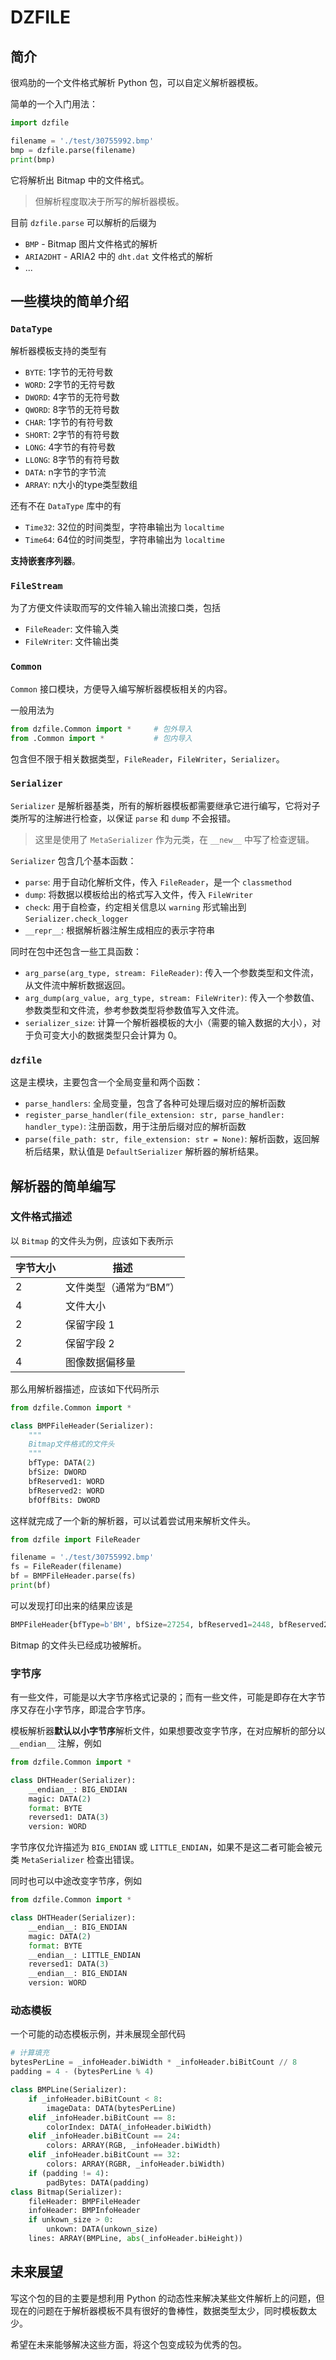 # DZFILE

## 简介

很鸡肋的一个文件格式解析 Python 包，可以自定义解析器模板。

简单的一个入门用法：

```python
import dzfile

filename = './test/30755992.bmp'
bmp = dzfile.parse(filename)
print(bmp)
```

它将解析出 Bitmap 中的文件格式。

> 但解析程度取决于所写的解析器模板。

目前 `dzfile.parse` 可以解析的后缀为

- `BMP` - Bitmap 图片文件格式的解析
- `ARIA2DHT` - ARIA2 中的 `dht.dat` 文件格式的解析
- ...



## 一些模块的简单介绍

### `DataType`

解析器模板支持的类型有

- `BYTE`: 1字节的无符号数
- `WORD`: 2字节的无符号数
- `DWORD`: 4字节的无符号数
- `QWORD`: 8字节的无符号数
- `CHAR`: 1字节的有符号数
- `SHORT`: 2字节的有符号数
- `LONG`: 4字节的有符号数
- `LLONG`: 8字节的有符号数
- `DATA`: n字节的字节流
- `ARRAY`: n大小的type类型数组

还有不在 `DataType` 库中的有

- `Time32`: 32位的时间类型，字符串输出为 `localtime`
- `Time64`: 64位的时间类型，字符串输出为 `localtime`

**支持嵌套序列器**。



### `FileStream`

为了方便文件读取而写的文件输入输出流接口类，包括

- `FileReader`: 文件输入类
- `FileWriter`: 文件输出类



### `Common`

`Common` 接口模块，方便导入编写解析器模板相关的内容。

一般用法为

```python
from dzfile.Common import *		# 包外导入
from .Common import *			# 包内导入
```

包含但不限于相关数据类型，`FileReader`，`FileWriter`，`Serializer`。



### `Serializer`

`Serializer` 是解析器基类，所有的解析器模板都需要继承它进行编写，它将对子类所写的注解进行检查，以保证 `parse` 和 `dump` 不会报错。

> 这里是使用了 `MetaSerializer` 作为元类，在 `__new__` 中写了检查逻辑。

`Serializer` 包含几个基本函数：

- `parse`: 用于自动化解析文件，传入 `FileReader`，是一个 `classmethod`
- `dump`: 将数据以模板给出的格式写入文件，传入 `FileWriter`
- `check`: 用于自检查，约定相关信息以 `warning` 形式输出到 `Serializer.check_logger`
- `__repr__`: 根据解析器注解生成相应的表示字符串

同时在包中还包含一些工具函数：

- `arg_parse(arg_type, stream: FileReader)`: 传入一个参数类型和文件流，从文件流中解析数据返回。
- `arg_dump(arg_value, arg_type, stream: FileWriter)`: 传入一个参数值、参数类型和文件流，参考参数类型将参数值写入文件流。
- `serializer_size`: 计算一个解析器模板的大小（需要的输入数据的大小），对于负可变大小的数据类型只会计算为 0。



### `dzfile`

这是主模块，主要包含一个全局变量和两个函数：

- `parse_handlers`: 全局变量，包含了各种可处理后缀对应的解析函数
- `register_parse_handler(file_extension: str, parse_handler: handler_type)`: 注册函数，用于注册后缀对应的解析函数
- `parse(file_path: str, file_extension: str = None)`: 解析函数，返回解析后结果，默认值是 `DefaultSerializer` 解析器的解析结果。



## 解析器的简单编写

### 文件格式描述

以 `Bitmap` 的文件头为例，应该如下表所示

| 字节大小 | 描述                   |
| -------- | ---------------------- |
| 2        | 文件类型（通常为“BM”） |
| 4        | 文件大小               |
| 2        | 保留字段 1             |
| 2        | 保留字段 2             |
| 4        | 图像数据偏移量         |

那么用解析器描述，应该如下代码所示

```python
from dzfile.Common import *

class BMPFileHeader(Serializer):
    """
    Bitmap文件格式的文件头
    """
    bfType: DATA(2)
    bfSize: DWORD
    bfReserved1: WORD
    bfReserved2: WORD
    bfOffBits: DWORD
```

这样就完成了一个新的解析器，可以试着尝试用来解析文件头。

```python
from dzfile import FileReader

filename = './test/30755992.bmp'
fs = FileReader(filename)
bf = BMPFileHeader.parse(fs)
print(bf)
```

可以发现打印出来的结果应该是

```python
BMPFileHeader{bfType=b'BM', bfSize=27254, bfReserved1=2448, bfReserved2=0, bfOffBits=54}
```

Bitmap 的文件头已经成功被解析。



### 字节序

有一些文件，可能是以大字节序格式记录的；而有一些文件，可能是即存在大字节序又存在小字节序，即混合字节序。

模板解析器**默认以小字节序**解析文件，如果想要改变字节序，在对应解析的部分以 `__endian__` 注解，例如

```python
from dzfile.Common import *

class DHTHeader(Serializer):
    __endian__: BIG_ENDIAN
    magic: DATA(2)
    format: BYTE
    reversed1: DATA(3)
    version: WORD
```

字节序仅允许描述为 `BIG_ENDIAN` 或 `LITTLE_ENDIAN`，如果不是这二者可能会被元类 `MetaSerializer` 检查出错误。

同时也可以中途改变字节序，例如

```python
from dzfile.Common import *

class DHTHeader(Serializer):
    __endian__: BIG_ENDIAN
    magic: DATA(2)
    format: BYTE
    __endian__: LITTLE_ENDIAN
    reversed1: DATA(3)
    __endian__: BIG_ENDIAN
    version: WORD
```



### 动态模板

一个可能的动态模板示例，并未展现全部代码

```python
# 计算填充
bytesPerLine = _infoHeader.biWidth * _infoHeader.biBitCount // 8
padding = 4 - (bytesPerLine % 4)

class BMPLine(Serializer):
    if _infoHeader.biBitCount < 8:
        imageData: DATA(bytesPerLine)
    elif _infoHeader.biBitCount == 8:
        colorIndex: DATA(_infoHeader.biWidth)
    elif _infoHeader.biBitCount == 24:
        colors: ARRAY(RGB, _infoHeader.biWidth)
    elif _infoHeader.biBitCount == 32:
        colors: ARRAY(RGBR, _infoHeader.biWidth)
    if (padding != 4):
        padBytes: DATA(padding)
class Bitmap(Serializer):
    fileHeader: BMPFileHeader
    infoHeader: BMPInfoHeader
    if unkown_size > 0:
        unkown: DATA(unkown_size)
    lines: ARRAY(BMPLine, abs(_infoHeader.biHeight))
```



## 未来展望

写这个包的目的主要是想利用 Python 的动态性来解决某些文件解析上的问题，但现在的问题在于解析器模板不具有很好的鲁棒性，数据类型太少，同时模板数太少。

希望在未来能够解决这些方面，将这个包变成较为优秀的包。







